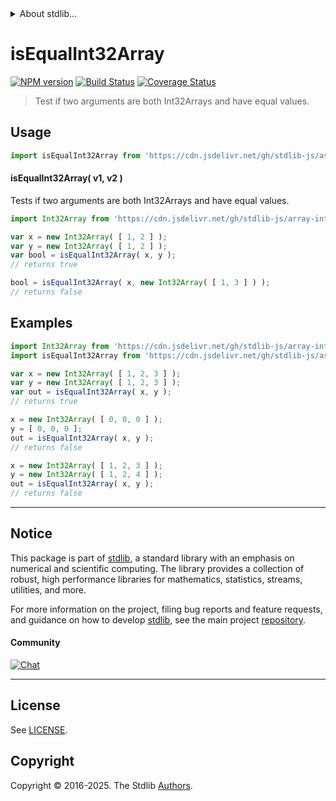 <!--

@license Apache-2.0

Copyright (c) 2025 The Stdlib Authors.

Licensed under the Apache License, Version 2.0 (the "License");
you may not use this file except in compliance with the License.
You may obtain a copy of the License at

   http://www.apache.org/licenses/LICENSE-2.0

Unless required by applicable law or agreed to in writing, software
distributed under the License is distributed on an "AS IS" BASIS,
WITHOUT WARRANTIES OR CONDITIONS OF ANY KIND, either express or implied.
See the License for the specific language governing permissions and
limitations under the License.

-->


<details>
  <summary>
    About stdlib...
  </summary>
  <p>We believe in a future in which the web is a preferred environment for numerical computation. To help realize this future, we've built stdlib. stdlib is a standard library, with an emphasis on numerical and scientific computation, written in JavaScript (and C) for execution in browsers and in Node.js.</p>
  <p>The library is fully decomposable, being architected in such a way that you can swap out and mix and match APIs and functionality to cater to your exact preferences and use cases.</p>
  <p>When you use stdlib, you can be absolutely certain that you are using the most thorough, rigorous, well-written, studied, documented, tested, measured, and high-quality code out there.</p>
  <p>To join us in bringing numerical computing to the web, get started by checking us out on <a href="https://github.com/stdlib-js/stdlib">GitHub</a>, and please consider <a href="https://opencollective.com/stdlib">financially supporting stdlib</a>. We greatly appreciate your continued support!</p>
</details>

# isEqualInt32Array

[![NPM version][npm-image]][npm-url] [![Build Status][test-image]][test-url] [![Coverage Status][coverage-image]][coverage-url] <!-- [![dependencies][dependencies-image]][dependencies-url] -->

> Test if two arguments are both Int32Arrays and have equal values.



<section class="usage">

## Usage

```javascript
import isEqualInt32Array from 'https://cdn.jsdelivr.net/gh/stdlib-js/assert-is-equal-int32array@deno/mod.js';
```

#### isEqualInt32Array( v1, v2 )

Tests if two arguments are both Int32Arrays and have equal values.

```javascript
import Int32Array from 'https://cdn.jsdelivr.net/gh/stdlib-js/array-int32@deno/mod.js';

var x = new Int32Array( [ 1, 2 ] );
var y = new Int32Array( [ 1, 2 ] );
var bool = isEqualInt32Array( x, y );
// returns true

bool = isEqualInt32Array( x, new Int32Array( [ 1, 3 ] ) );
// returns false
```

</section>

<!-- /.usage -->

<section class="notes">

</section>

<!-- /.notes -->

<section class="examples">

## Examples

<!-- eslint no-undef: "error" -->

```javascript
import Int32Array from 'https://cdn.jsdelivr.net/gh/stdlib-js/array-int32@deno/mod.js';
import isEqualInt32Array from 'https://cdn.jsdelivr.net/gh/stdlib-js/assert-is-equal-int32array@deno/mod.js';

var x = new Int32Array( [ 1, 2, 3 ] );
var y = new Int32Array( [ 1, 2, 3 ] );
var out = isEqualInt32Array( x, y );
// returns true

x = new Int32Array( [ 0, 0, 0 ] );
y = [ 0, 0, 0 ];
out = isEqualInt32Array( x, y );
// returns false

x = new Int32Array( [ 1, 2, 3 ] );
y = new Int32Array( [ 1, 2, 4 ] );
out = isEqualInt32Array( x, y );
// returns false
```

</section>

<!-- /.examples -->

<!-- Section for related `stdlib` packages. Do not manually edit this section, as it is automatically populated. -->

<section class="related">

</section>

<!-- /.related -->

<!-- Section for all links. Make sure to keep an empty line after the `section` element and another before the `/section` close. -->


<section class="main-repo" >

* * *

## Notice

This package is part of [stdlib][stdlib], a standard library with an emphasis on numerical and scientific computing. The library provides a collection of robust, high performance libraries for mathematics, statistics, streams, utilities, and more.

For more information on the project, filing bug reports and feature requests, and guidance on how to develop [stdlib][stdlib], see the main project [repository][stdlib].

#### Community

[![Chat][chat-image]][chat-url]

---

## License

See [LICENSE][stdlib-license].


## Copyright

Copyright &copy; 2016-2025. The Stdlib [Authors][stdlib-authors].

</section>

<!-- /.stdlib -->

<!-- Section for all links. Make sure to keep an empty line after the `section` element and another before the `/section` close. -->

<section class="links">

[npm-image]: http://img.shields.io/npm/v/@stdlib/assert-is-equal-int32array.svg
[npm-url]: https://npmjs.org/package/@stdlib/assert-is-equal-int32array

[test-image]: https://github.com/stdlib-js/assert-is-equal-int32array/actions/workflows/test.yml/badge.svg?branch=main
[test-url]: https://github.com/stdlib-js/assert-is-equal-int32array/actions/workflows/test.yml?query=branch:main

[coverage-image]: https://img.shields.io/codecov/c/github/stdlib-js/assert-is-equal-int32array/main.svg
[coverage-url]: https://codecov.io/github/stdlib-js/assert-is-equal-int32array?branch=main

<!--

[dependencies-image]: https://img.shields.io/david/stdlib-js/assert-is-equal-int32array.svg
[dependencies-url]: https://david-dm.org/stdlib-js/assert-is-equal-int32array/main

-->

[chat-image]: https://img.shields.io/gitter/room/stdlib-js/stdlib.svg
[chat-url]: https://app.gitter.im/#/room/#stdlib-js_stdlib:gitter.im

[stdlib]: https://github.com/stdlib-js/stdlib

[stdlib-authors]: https://github.com/stdlib-js/stdlib/graphs/contributors

[umd]: https://github.com/umdjs/umd
[es-module]: https://developer.mozilla.org/en-US/docs/Web/JavaScript/Guide/Modules

[deno-url]: https://github.com/stdlib-js/assert-is-equal-int32array/tree/deno
[deno-readme]: https://github.com/stdlib-js/assert-is-equal-int32array/blob/deno/README.md
[umd-url]: https://github.com/stdlib-js/assert-is-equal-int32array/tree/umd
[umd-readme]: https://github.com/stdlib-js/assert-is-equal-int32array/blob/umd/README.md
[esm-url]: https://github.com/stdlib-js/assert-is-equal-int32array/tree/esm
[esm-readme]: https://github.com/stdlib-js/assert-is-equal-int32array/blob/esm/README.md
[branches-url]: https://github.com/stdlib-js/assert-is-equal-int32array/blob/main/branches.md

[stdlib-license]: https://raw.githubusercontent.com/stdlib-js/assert-is-equal-int32array/main/LICENSE

</section>

<!-- /.links -->
